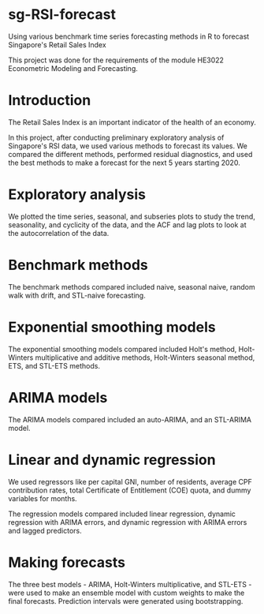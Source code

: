# sg-RSI-forecast
Using various benchmark time series forecasting methods in R to forecast Singapore's Retail Sales Index

This project was done for the requirements of the module HE3022 Econometric Modeling and Forecasting.

# Introduction

The Retail Sales Index is an important indicator of the health of an economy.

In this project, after conducting preliminary exploratory analysis of Singapore's RSI data, we used various methods to forecast its values. We compared the different methods, performed residual diagnostics, and used the best methods to make a forecast for the next 5 years starting 2020.

# Exploratory analysis

We plotted the time series, seasonal, and subseries plots to study the trend, seasonality, and cyclicity of the data, and the ACF and lag plots to look at the autocorrelation of the data.

# Benchmark methods

The benchmark methods compared included naive, seasonal naive, random walk with drift, and STL-naive forecasting.

# Exponential smoothing models

The exponential smoothing models compared included Holt's method, Holt-Winters multiplicative and additive methods, Holt-Winters seasonal method, ETS, and STL-ETS methods.

# ARIMA models

The ARIMA models compared included an auto-ARIMA, and an STL-ARIMA model.

# Linear and dynamic regression

We used regressors like per capital GNI, number of residents, average CPF contribution rates, total Certificate of Entitlement (COE) quota, and dummy variables for months.

The regression models compared included linear regression, dynamic regression with ARIMA errors, and dynamic regression with ARIMA errors and lagged predictors.

# Making forecasts

The three best models - ARIMA, Holt-Winters multiplicative, and STL-ETS - were used to make an ensemble model with custom weights to make the final forecasts. Prediction intervals were generated using bootstrapping.
